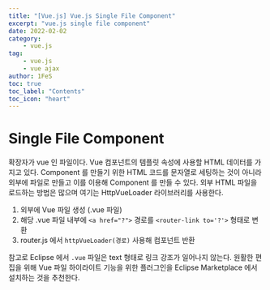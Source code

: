 ```yaml
---
title: "[Vue.js] Vue.js Single File Component"
excerpt: "vue.js single file component"
date: 2022-02-02
category:
    - vue.js
tag:
    - vue.js
    - vue ajax
author: 1FeS
toc: true
toc_label: "Contents"
toc_icon: "heart"
---
```


# Single File Component

확장자가 vue 인 파일이다. Vue 컴포넌트의 템플릿 속성에 사용할 HTML 데이터를 가지고 있다. Component 를 만들기 위한 HTML 코드를 문자열로 세팅하는 것이 아니라 외부에 파일로 만들고 이를 이용해 Component 를 만들 수 있다. 외부 HTML 파일을 로드하는 방법은 많으며 여기는 HttpVueLoader 라이브러리를 사용한다.

1. 외부에 Vue 파일 생성 (.vue 파일)
2. 해당 .vue 파일 내부에 `<a href="?">` 경로를 `<router-link to='?'>` 형태로 변환
3. router.js 에서 `httpVueLoader(경로)` 사용해 컴포넌트 반환

참고로 Eclipse 에서 `.vue` 파일은 text 형태로 링크 강조가 일어나지 않는다. 원활한 편집을 위해 Vue 파일 하이라이트 기능을 위한 플러그인을 Eclipse Marketplace 에서 설치하는 것을 추천한다.


 